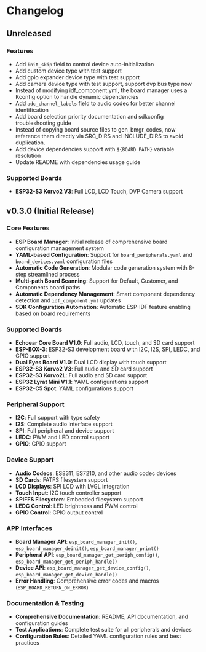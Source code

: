 # Changelog

## Unreleased

### Features
- Add `init_skip` field to control device auto-initialization
- Add custom device type with test support
- Add gpio expander device type with test support
- Add camera device type with test support, support dvp bus type now
- Instead of modifying idf_component.yml, the board manager uses a Kconfig option to handle dynamic dependencies
- Add `adc_channel_labels` field to audio codec for better channel identification
- Add board selection priority documentation and sdkconfig troubleshooting guide
- Instead of copying board source files to gen_bmgr_codes, now reference them directly via SRC_DIRS and INCLUDE_DIRS to avoid duplication.
- Add device dependencies support with `${BOARD_PATH}` variable resolution
- Update README with dependencies usage guide

### Supported Boards
- **ESP32-S3 Korvo2 V3**: Full LCD, LCD Touch, DVP Camera support

## v0.3.0 (Initial Release)

### Core Features
- **ESP Board Manager**: Initial release of comprehensive board configuration management system
- **YAML-based Configuration**: Support for `board_peripherals.yaml` and `board_devices.yaml` configuration files
- **Automatic Code Generation**: Modular code generation system with 8-step streamlined process
- **Multi-path Board Scanning**: Support for Default, Customer, and Components board paths
- **Automatic Dependency Management**: Smart component dependency detection and `idf_component.yml` updates
- **SDK Configuration Automation**: Automatic ESP-IDF feature enabling based on board requirements

### Supported Boards
- **Echoear Core Board V1.0**: Full audio, LCD, touch, and SD card support
- **ESP-BOX-3**: ESP32-S3 development board with I2C, I2S, SPI, LEDC, and GPIO support
- **Dual Eyes Board V1.0**: Dual LCD display with touch support
- **ESP32-S3 Korvo2 V3**: Full audio and SD card support
- **ESP32-S3 Korvo2L**: Full audio and SD card support
- **ESP32 Lyrat Mini V1.1**: YAML configurations support
- **ESP32-C5 Spot**: YAML configurations support

### Peripheral Support
- **I2C**: Full support with type safety
- **I2S**: Complete audio interface support
- **SPI**: Full peripheral and device support
- **LEDC**: PWM and LED control support
- **GPIO**: GPIO support

### Device Support
- **Audio Codecs**: ES8311, ES7210, and other audio codec devices
- **SD Cards**: FATFS filesystem support
- **LCD Displays**: SPI LCD with LVGL integration
- **Touch Input**: I2C touch controller support
- **SPIFFS Filesystem**: Embedded filesystem support
- **LEDC Control**: LED brightness and PWM control
- **GPIO Control**: GPIO output control

### APP Interfaces
- **Board Manager API**: `esp_board_manager_init()`, `esp_board_manager_deinit()`, `esp_board_manager_print()`
- **Peripheral API**: `esp_board_manager_get_periph_config()`, `esp_board_manager_get_periph_handle()`
- **Device API**: `esp_board_manager_get_device_config()`, `esp_board_manager_get_device_handle()`
- **Error Handling**: Comprehensive error codes and macros (`ESP_BOARD_RETURN_ON_ERROR`)

### Documentation & Testing
- **Comprehensive Documentation**: README, API documentation, and configuration guides
- **Test Applications**: Complete test suite for all peripherals and devices
- **Configuration Rules**: Detailed YAML configuration rules and best practices
